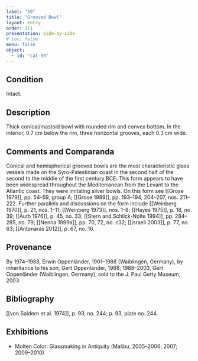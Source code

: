 ```yaml
---
label: "59"
title: "Grooved Bowl"
layout: entry
order: 311
presentation: side-by-side
# toc: false
menu: false
object:
  - id: "cat-59"
---
```


## Condition

Intact.

## Description

Thick conical/mastoid bowl with rounded rim and convex bottom. In the interior, 0.7 cm below the rim, three horizontal grooves, each 0.3 cm wide.

## Comments and Comparanda

Conical and hemispherical grooved bowls are the most characteristic glass vessels made on the Syro-Palestinian coast in the second half of the second to the middle of the first century BCE. This form appears to have been widespread throughout the Mediterranean from the Levant to the Atlantic coast. They were imitating silver bowls. On this form see [[Grose 1979]], pp. 54–59, group A; [[Grose 1989]], pp. 193–194, 204–207, nos. 211–222. Further parallels and discussions on the form include [[Weinberg 1970]], p. 21, nos. 1–11; [[Weinberg 1973]], nos. 1–8; [[Hayes 1975]], p. 18, no. 39; [[Auth 1976]], p. 45, no. 33; [[Stern and Schlick-Nolte 1994]], pp. 284–285, no. 79; [[Nenna 1999a]], pp. 70, 72, no. c32; [[Israeli 2003]], p. 77, no. 63; [[Antonaras 2012]], p. 67, no. 16.

## Provenance

By 1974–1988, Erwin Oppenländer, 1901–1988 (Waiblingen, Germany), by inheritance to his son, Gert Oppenländer, 1988; 1988–2003, Gert Oppenländer (Waiblingen, Germany), sold to the J. Paul Getty Museum, 2003

## Bibliography

[[von Saldern et al. 1974]], p. 93, no. 244; p. 93, plate no. 244.

## Exhibitions

-   Molten Color: Glassmaking in Antiquity (Malibu, 2005–2006; 2007; 2009–2010)
